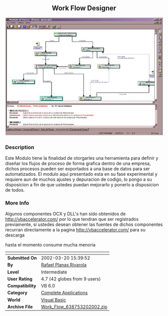 ﻿<div align="center">

## Work Flow Designer

<img src="PIC2002320162278573.jpg">
</div>

### Description

Este Modulo tiene la finalidad de otorgarles una herramienta para definir y diseñar los flujos de proceso de forma grafica dentro de una empresa, dichos procesos pueden ser exportados a una base de datos para ser automatizados. El modulo aqui presentado esta en su fase experimental y requiere aun de muchos ajustes y depuracion de codigo, lo pongo a su disposicion a fin de que ustedes puedan mejorarlo y ponerlo a disposicion de todos.
 
### More Info
 
Algunos componentes OCX y DLL's han sido obtenidos de http://vbaccelerator.com/ por lo que tendran que ser registrados previamente, si ustedes desean obtener las fuentes de dichos componentes recurran directamente a la pagina http://vbaccelerator.com/ para su descarga

hasta el momento consume mucha menoria


<span>             |<span>
---                |---
**Submitted On**   |2002-03-20 15:39:52
**By**             |[Rafael Planas Rivarola](https://github.com/Planet-Source-Code/PSCIndex/blob/master/ByAuthor/rafael-planas-rivarola.md)
**Level**          |Intermediate
**User Rating**    |4.7 (42 globes from 9 users)
**Compatibility**  |VB 6\.0
**Category**       |[Complete Applications](https://github.com/Planet-Source-Code/PSCIndex/blob/master/ByCategory/complete-applications__1-27.md)
**World**          |[Visual Basic](https://github.com/Planet-Source-Code/PSCIndex/blob/master/ByWorld/visual-basic.md)
**Archive File**   |[Work\_Flow\_638753202002\.zip](https://github.com/Planet-Source-Code/rafael-planas-rivarola-work-flow-designer__1-32887/archive/master.zip)








